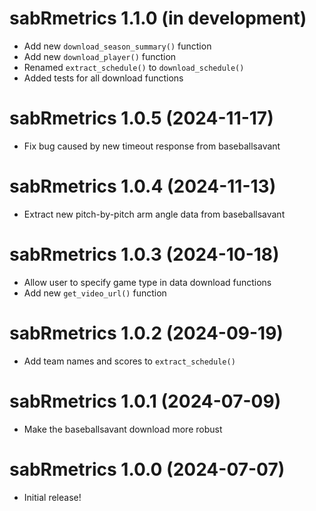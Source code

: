 
# sabRmetrics 1.1.0 (in development)

- Add new `download_season_summary()` function
- Add new `download_player()` function
- Renamed `extract_schedule()` to `download_schedule()`
- Added tests for all download functions

# sabRmetrics 1.0.5 (2024-11-17)

- Fix bug caused by new timeout response from baseballsavant

# sabRmetrics 1.0.4 (2024-11-13)

- Extract new pitch-by-pitch arm angle data from baseballsavant

# sabRmetrics 1.0.3 (2024-10-18)

- Allow user to specify game type in data download functions
- Add new `get_video_url()` function

# sabRmetrics 1.0.2 (2024-09-19)

- Add team names and scores to `extract_schedule()`

# sabRmetrics 1.0.1 (2024-07-09)

- Make the baseballsavant download more robust

# sabRmetrics 1.0.0 (2024-07-07)

- Initial release!

